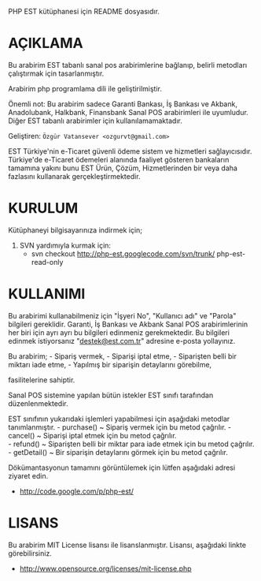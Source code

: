 PHP EST kütüphanesi için README dosyasıdır.

AÇIKLAMA
========
  
  Bu arabirim EST tabanlı sanal pos arabirimlerine bağlanıp, belirli metodları çalıştırmak için tasarlanmıştır.

  Arabirim php programlama dili ile geliştirilmiştir.

  Önemli not: Bu arabirim sadece Garanti Bankası, İş Bankası ve Akbank, Anadolubank, Halkbank, Finansbank Sanal POS arabirimleri ile uyumludur.
  Diğer EST tabanlı arabirimler için kullanılamamaktadır.

  Geliştiren: `Özgür Vatansever <ozgurvt@gmail.com>`

  EST Türkiye'nin e-Ticaret güvenli ödeme sistem ve hizmetleri sağlayıcısıdır. Türkiye'de e-Ticaret ödemeleri alanında faaliyet gösteren
  bankaların tamamına yakını bunu EST Ürün, Çözüm, Hizmetlerinden bir veya daha fazlasını kullanarak gerçekleştirmektedir.



KURULUM
=======

  Kütüphaneyi bilgisayarınıza indirmek için;

  1) SVN yardımıyla kurmak için:
     - svn checkout http://php-est.googlecode.com/svn/trunk/ php-est-read-only


KULLANIMI
=========

  Bu arabirimi kullanabilmeniz için "İşyeri No", "Kullanıcı adı" ve "Parola" bilgileri gereklidir. 
  Garanti, İş Bankası ve Akbank Sanal POS arabirimlerinin her biri için ayrı ayrı bu bilgileri edinmeniz gerekmektedir.
  Bu bilgileri edinmek istiyorsanız "destek@est.com.tr" adresine e-posta yollayınız.

  Bu arabirim;
     - Sipariş vermek,
     - Siparişi iptal etme,
     - Siparişten belli bir miktarı iade etme,
     - Yapılmış bir siparişin detaylarını görebilme,
  
  fasilitelerine sahiptir.


  Sanal POS sistemine yapılan bütün istekler EST sınıfı tarafından düzenlenmektedir.

  EST sınıfının yukarıdaki işlemleri yapabilmesi için aşağıdaki metodlar tanımlanmıştır.
     - purchase()   ~ Sipariş vermek için bu metod çağrılır.
     - cancel()     ~ Siparişi iptal etmek için bu metod çağrılır.   
     - refund()     ~ Siparişten belli bir miktar para iade etmek için bu metod çağrılır.
     - getDetail()  ~ Bir siparişin detaylarını görmek için bu metod çağrılır.


  Dökümantasyonun tamamını görüntülemek için lütfen aşağıdaki adresi ziyaret edin.
  - http://code.google.com/p/php-est/


LISANS
======
  Bu arabirim MIT License lisansı ile lisanslanmıştır. Lisansı, aşağıdaki linkte
  görebilirsiniz. 

   - http://www.opensource.org/licenses/mit-license.php
